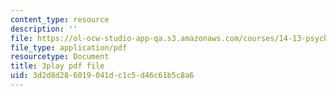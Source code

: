```yaml
---
content_type: resource
description: ''
file: https://ol-ocw-studio-app-qa.s3.amazonaws.com/courses/14-13-psychology-and-economics-spring-2020/3d2d8d286019041dc1c5d46c61b5c8a6_bBOBSC16NLU.pdf
file_type: application/pdf
resourcetype: Document
title: 3play pdf file
uid: 3d2d8d28-6019-041d-c1c5-d46c61b5c8a6
---
```

